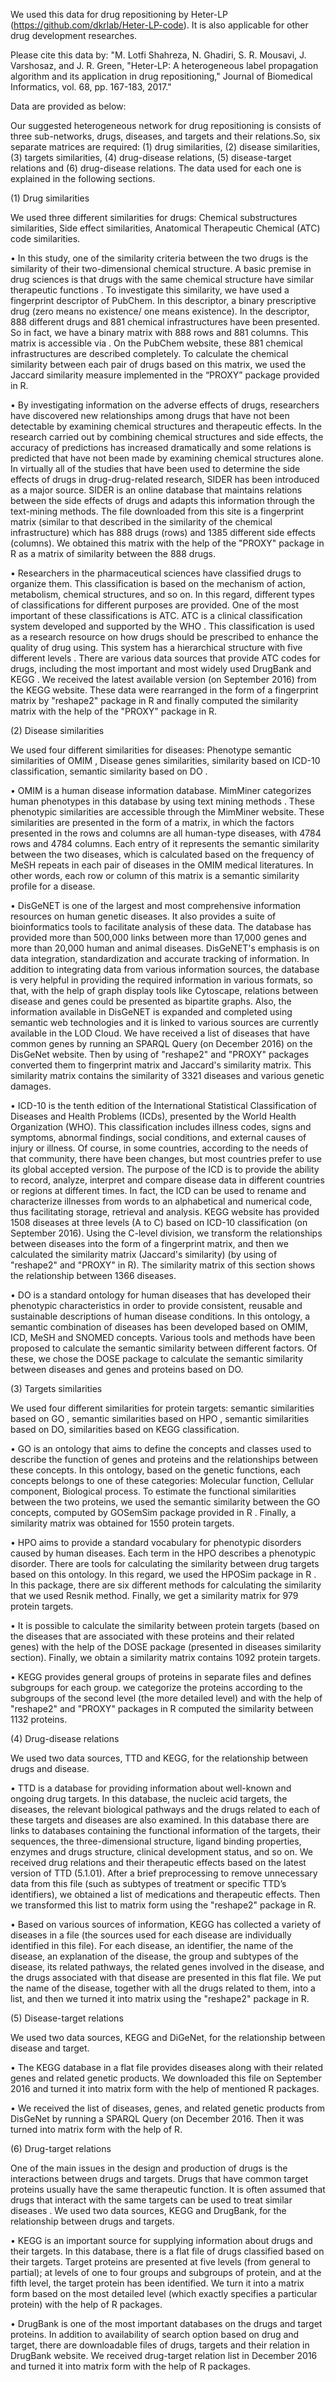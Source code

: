We used this data for drug repositioning by Heter-LP (https://github.com/dkrlab/Heter-LP-code). It is also applicable for other drug development researches. 

Please cite this data by: 
"M. Lotfi Shahreza, N. Ghadiri, S. R. Mousavi, J. Varshosaz, and J. R. Green, "Heter-LP: A heterogeneous label propagation algorithm and its application in drug repositioning," Journal of Biomedical Informatics, vol. 68, pp. 167-183, 2017."

Data are provided as below: 

Our suggested heterogeneous network for drug repositioning is consists of three sub-networks, drugs, diseases, and targets and their relations.So, six separate matrices are required: (1) drug similarities, (2) disease similarities, (3) targets similarities, (4) drug-disease relations, (5) disease-target relations and (6) drug-disease relations. The data used for each one is explained in the following sections. 

(1) Drug similarities

We used three different similarities for drugs: Chemical substructures similarities, Side effect similarities, Anatomical Therapeutic Chemical (ATC) code similarities.

•	In this study, one of the similarity criteria between the two drugs is the similarity of their two-dimensional chemical structure. A basic premise in drug sciences is that drugs with the same chemical structure have similar therapeutic functions . To investigate this similarity, we have used a fingerprint descriptor of PubChem. In this descriptor, a binary prescriptive drug (zero means no existence/ one means existence). In the descriptor, 888 different drugs and 881 chemical infrastructures have been presented. So in fact, we have a binary matrix with 888 rows and 881 columns. This matrix is accessible via  . On the PubChem website, these 881 chemical infrastructures are described completely. To calculate the chemical similarity between each pair of drugs based on this matrix, we used the Jaccard similarity measure implemented in the “PROXY” package  provided in R.

•	By investigating information on the adverse effects of drugs, researchers have discovered new relationships among drugs that have not been detectable by examining chemical structures and therapeutic effects. In the research carried out by combining chemical structures and side effects, the accuracy of predictions has increased dramatically and some relations is predicted that have not been made by examining chemical structures alone. In virtually all of the studies that have been used to determine the side effects of drugs in drug-drug-related research, SIDER has been introduced as a major source. SIDER is an online database that maintains relations between the side effects of drugs and adapts this information through the text-mining methods. The file downloaded from this site is a fingerprint matrix (similar to that described in the similarity of the chemical infrastructure) which has 888 drugs (rows) and 1385 different side effects (columns). We obtained this matrix with the help of the "PROXY" package in R as a matrix of similarity between the 888 drugs.

•	Researchers in the pharmaceutical sciences have classified drugs to organize them. This classification is based on the mechanism of action, metabolism, chemical structures, and so on. In this regard, different types of classifications for different purposes are provided. One of the most important of these classifications is ATC. ATC is a clinical classification system developed and supported by the WHO . This classification is used as a research resource on how drugs should be prescribed to enhance the quality of drug using. This system has a hierarchical structure with five different levels . 
There are various data sources that provide ATC codes for drugs, including the most important and most widely used DrugBank  and KEGG . We received the latest available version (on September 2016) from the KEGG website. These data were rearranged in the form of a fingerprint matrix by "reshape2" package  in R and finally computed the similarity matrix with the help of the "PROXY" package in R.

(2) Disease similarities

We used four different similarities for diseases: Phenotype semantic similarities of OMIM , Disease genes similarities, similarity based on ICD-10  classification, semantic similarity based on DO .

•	OMIM is a human disease information database. MimMiner   categorizes human phenotypes in this database by using text mining methods . These phenotypic similarities are accessible through the MimMiner website. These similarities are presented in the form of a matrix, in which the factors presented in the rows and columns are all human-type diseases, with 4784 rows and 4784 columns. Each entry of it represents the semantic similarity between the two diseases, which is calculated based on the frequency of MeSH  repeats in each pair of diseases in the OMIM medical literatures. In other words, each row or column of this matrix is a semantic similarity profile for a disease.

•	DisGeNET  is one of the largest and most comprehensive information resources on human genetic diseases. It also provides a suite of bioinformatics tools to facilitate analysis of these data. The database has provided more than 500,000 links between more than 17,000 genes and more than 20,000 human and animal diseases. DisGeNET's emphasis is on data integration, standardization and accurate tracking of information. In addition to integrating data from various information sources, the database is very helpful in providing the required information in various formats, so that, with the help of graph display tools like Cytoscape, relations between disease and genes could be presented as bipartite graphs. Also, the information available in DisGeNET is expanded and completed using semantic web technologies and it is linked to various sources are currently available in the LOD Cloud. We have received a list of diseases that have common genes by running an SPARQL Query (on December 2016) on the DisGeNet website. Then by using of "reshape2" and "PROXY" packages converted them to fingerprint matrix and Jaccard's similarity matrix. This similarity matrix contains the similarity of 3321 diseases and various genetic damages.

•	ICD-10 is the tenth edition of the International Statistical Classification of Diseases and Health Problems (ICDs), presented by the World Health Organization (WHO). This classification includes illness codes, signs and symptoms, abnormal findings, social conditions, and external causes of injury or illness. Of course, in some countries, according to the needs of that community, there have been changes, but most countries prefer to use its global accepted version. The purpose of the ICD is to provide the ability to record, analyze, interpret and compare disease data in different countries or regions at different times. In fact, the ICD can be used to rename and characterize illnesses from words to an alphabetical and numerical code, thus facilitating storage, retrieval and analysis. 
KEGG website has provided 1508 diseases at three levels (A to C) based on ICD-10 classification (on September 2016). Using the C-level division, we transform the relationships between diseases into the form of a fingerprint matrix, and then we calculated the similarity matrix (Jaccard's similarity) (by using of "reshape2" and "PROXY" in R). The similarity matrix of this section shows the relationship between 1366 diseases.

•	DO  is a standard ontology for human diseases that has developed their phenotypic characteristics in order to provide consistent, reusable and sustainable descriptions of human disease conditions. In this ontology, a semantic combination of diseases has been developed based on OMIM, ICD, MeSH and SNOMED concepts. Various tools and methods have been proposed to calculate the semantic similarity between different factors. Of these, we chose the DOSE  package to calculate the semantic similarity between diseases and genes and proteins based on DO.

(3) Targets similarities

We used four different similarities for protein targets: semantic similarities based on GO , semantic similarities based on HPO , semantic similarities based on DO, similarities based on KEGG classification.

•	GO is an ontology that aims to define the concepts and classes used to describe the function of genes and proteins and the relationships between these concepts. In this ontology, based on the genetic functions, each concepts belongs to one of these categories: Molecular function, Cellular component, Biological process.
To estimate the functional similarities between the two proteins, we used the semantic similarity between the GO concepts, computed by GOSemSim package provided in R . Finally, a similarity matrix was obtained for 1550 protein targets.

•	HPO aims to provide a standard vocabulary for phenotypic disorders caused by human diseases. Each term in the HPO describes a phenotypic disorder. There are tools for calculating the similarity between drug targets based on this ontology. In this regard, we used the HPOSim package in R . In this package, there are six different methods for calculating the similarity that we used Resnik method. Finally, we get a similarity matrix for 979 protein targets.

•	It is possible to calculate the similarity between protein targets (based on the diseases that are associated with these proteins and their related genes) with the help of the DOSE package (presented in diseases similarity section). Finally, we obtain a similarity matrix contains 1092 protein targets.

•	KEGG provides general groups of proteins in separate files and defines subgroups for each group. we categorize the proteins according to the subgroups of the second level (the more detailed level) and with the help of "reshape2" and "PROXY" packages in R computed the similarity between 1132 proteins.

(4) Drug-disease relations

We used two data sources, TTD  and KEGG, for the relationship between drugs and disease.

•	TTD  is a database for providing information about well-known and ongoing drug targets. In this database, the nucleic acid targets, the diseases, the relevant biological pathways and the drugs related to each of these targets and diseases are also examined. In this database there are links to databases containing the functional information of the targets, their sequences, the three-dimensional structure, ligand binding properties, enzymes and drugs structure, clinical development status, and so on.
We received drug relations and their therapeutic effects based on the latest version of TTD (5.1.01). After a brief preprocessing to remove unnecessary data from this file (such as subtypes of treatment or specific TTD’s identifiers), we obtained a list of medications and therapeutic effects. Then we transformed this list to matrix form using the "reshape2" package in R.

•	Based on various sources of information, KEGG has collected a variety of diseases in a file (the sources used for each disease are individually identified in this file). For each disease, an identifier, the name of the disease, an explanation of the disease, the group and subtypes of the disease, its related pathways, the related genes involved in the disease, and the drugs associated with that disease are presented in this flat file. We put the name of the disease, together with all the drugs related to them, into a list, and then we turned it into matrix using the "reshape2" package in R.

(5) Disease-target relations

We used two data sources, KEGG and DiGeNet, for the relationship between disease and target.

•	The KEGG database in a flat file provides diseases along with their related genes and related genetic products. We downloaded this file on September 2016 and turned it into matrix form with the help of mentioned R packages.

•	We received the list of diseases, genes, and related genetic products from DisGeNet  by running a SPARQL Query (on December 2016. Then it was turned into matrix form with the help of R.

(6) Drug-target relations

One of the main issues in the design and production of drugs is the interactions between drugs and targets. Drugs that have common target proteins usually have the same therapeutic function. It is often assumed that drugs that interact with the same targets can be used to treat similar diseases . We used two data sources, KEGG and DrugBank, for the relationship between drugs and targets.

•	KEGG is an important source for supplying information about drugs and their targets. In this database, there is a flat file of drugs classified based on their targets. Target proteins are presented at five levels (from general to partial); at levels of one to four groups and subgroups of protein, and at the fifth level, the target protein has been identified. We turn it into a matrix form based on the most detailed level (which exactly specifies a particular protein) with the help of R packages.

•	DrugBank is one of the most important databases on the drugs and target proteins. In addition to availability of search option based on drug and target, there are downloadable files of drugs, targets and their relation in DrugBank website. We received drug-target relation list in December 2016 and turned it into matrix form with the help of R packages.
